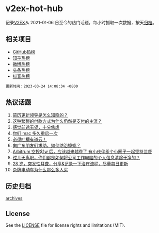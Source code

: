 # v2ex-hot-hub

 记录[V2EX](https://www.v2ex.com/)从 2021-01-06 日至今的热门话题。每小时抓取一次数据，按天[归档](archives)。
 
 ## 相关项目

- [GitHub热榜](https://github.com/snaildev/github-hot-hub)
- [知乎热榜](https://github.com/snaildev/zhihu-hot-hub)
- [微博热榜](https://github.com/snaildev/weibo-hot-hub)
- [头条热榜](https://github.com/snaildev/toutiao-hot-hub)
- [抖音热榜](https://github.com/snaildev/douyin-hot-hub)


 `更新时间：2023-03-24 14:08:34 +0800`

## 热议话题

1. [简历更新领导是怎么知晓的？](https://www.v2ex.com/t/926566)
1. [这种繁琐的付款方式为什么仍然是支付的主流？](https://www.v2ex.com/t/926718)
1. [感觉前途无望，十分焦虑](https://www.v2ex.com/t/926716)
1. [你们 mac 多久重启一次](https://www.v2ex.com/t/926735)
1. [必须吐槽有道云！](https://www.v2ex.com/t/926518)
1. [向广东朋友们求助，如何防治蟑螂？](https://www.v2ex.com/t/926686)
1. [Arbitrum 空投$1w 后，应该越来越卷了 有小伙伴组个小圈子一起坚持监督](https://www.v2ex.com/t/926721)
1. [过几天离职，你们都是如何将公司工作电脑的个人信息清除干净的？](https://www.v2ex.com/t/926744)
1. [28 岁，突发性耳聋，分享&记录一下治疗流程，尽量每日更新](https://www.v2ex.com/t/926650)
1. [杂牌电动车为什么那么多人买](https://www.v2ex.com/t/926571)

## 历史归档

[archives](archives)

## License

See the [LICENSE](LICENSE) file for license rights and limitations (MIT).
